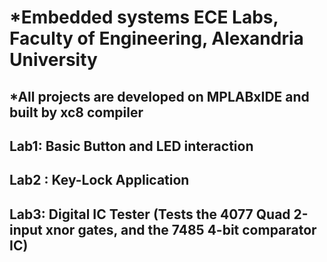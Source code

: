 # *Embedded systems ECE Labs, Faculty of Engineering, Alexandria University
## *All projects are developed on MPLABxIDE and built by xc8 compiler
## Lab1: Basic Button and LED interaction 
## Lab2 : Key-Lock Application 
## Lab3: Digital IC Tester (Tests the 4077 Quad 2-input xnor gates, and the 7485 4-bit comparator IC)
  
